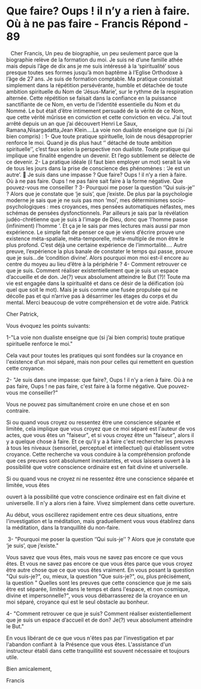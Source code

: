 # Que faire? Oups ! il n’y a rien à faire. Où à ne pas faire - Francis Répond - 89

&nbsp;
&nbsp;Cher Francis, Un peu de biographie, un peu seulement parce que la biographie rel&egrave;ve de la formation du moi. Je suis n&eacute; d&rsquo;une famille ath&eacute;e mais depuis l&rsquo;&acirc;ge de dix ans je me suis int&eacute;ress&eacute; &agrave; la &lsquo;spiritualit&eacute;&rsquo; sous presque toutes ses formes jusqu&rsquo;&agrave; mon bapt&ecirc;me &agrave; l&rsquo;Eglise Orthodoxe &agrave; l&rsquo;&acirc;ge de 27 ans. Je suis de formation comptable. Ma pratique consistait simplement dans la r&eacute;p&eacute;tition pers&eacute;v&eacute;rante, humble et d&eacute;tach&eacute;e de toute ambition spirituelle du Nom de &lsquo;J&eacute;sus-Marie&rsquo;, sur le rythme de la respiration altern&eacute;e. Cette r&eacute;p&eacute;tition se faisait dans la confiance en la puissance sanctifiante de ce Nom, en vertu de l&rsquo;identit&eacute; essentielle du Nom et du Nomm&eacute;. Le but &eacute;tait d&rsquo;&ecirc;tre intimement persuad&eacute; de la v&eacute;rit&eacute; de ce Nom, que cette v&eacute;rit&eacute; m&ucirc;risse en conviction et cette conviction en v&eacute;cu. J&rsquo;ai tout arr&ecirc;t&eacute; depuis un an que j&rsquo;ai d&eacute;couvert Henri Le Saux, Ramana,Nisargadatta,Jean Klein&hellip;.La voie non dualiste enseigne que (si j&rsquo;ai bien compris) : 1- Que toute pratique spirituelle, loin de nous d&eacute;sapproprier renforce le moi. Quand je dis plus haut &lsquo;&rsquo; d&eacute;tach&eacute; de toute ambition spirituelle&rsquo;&rsquo;, c&rsquo;est faux selon la perspective non dualiste. Toute pratique qui implique une finalit&eacute; engendre un devenir. Et l&rsquo;ego subtilement se d&eacute;lecte de ce devenir. 2- La pratique id&eacute;ale (il faut bien employer un mot) serait la vie de tous les jours dans la prise de conscience des ph&eacute;nom&egrave;nes : &lsquo;Je est un autre&rsquo;. 

 Je suis dans une impasse ? Que faire? Oups ! il n&rsquo;y a rien &agrave; faire. O&ugrave; &agrave; ne pas faire. Oups ! ne pas faire sait faire &agrave; la forme n&eacute;gative. Que pouvez-vous me conseiller ? 3- Pourquoi me poser la question &lsquo;&rsquo;Qui suis-je&rsquo;&rsquo; ? Alors que je constate que &lsquo;je suis&rsquo;, que j&rsquo;existe. De plus par la psychologie moderne je sais que je ne suis pas mon &lsquo;moi&rsquo;, mes d&eacute;terminismes socio-psychologiques : mes croyances, mes pens&eacute;es automatiques n&eacute;fastes, mes sch&eacute;mas de pens&eacute;es dysfonctionnels. Par ailleurs je sais par la r&eacute;v&eacute;lation jud&eacute;o-chr&eacute;tienne que je suis &agrave; l&rsquo;image de Dieu, donc que &lsquo;l&rsquo;homme passe (infiniment) l&rsquo;homme &rsquo;. Et &ccedil;a je le sais par mes lectures mais aussi par mon exp&eacute;rience. Le simple fait de penser ce que je viens d&rsquo;&eacute;crire prouve une existence m&eacute;ta-spatiale, m&eacute;ta-temporelle, m&eacute;ta-multiple de mon &ecirc;tre le plus profond. C&rsquo;est d&eacute;j&agrave; une certaine exp&eacute;rience de l&rsquo;immortalit&eacute;&hellip;. Autre preuve, l&rsquo;exp&eacute;rience la plus banale de constater le temps qui passe, prouve que je suis&hellip;de &lsquo;condition divine&rsquo;. Alors pourquoi mon moi est-il encore au centre du moyeu au lieu d&rsquo;&ecirc;tre &agrave; la p&eacute;riph&eacute;rie ? 4- Comment retrouver ce que je suis. Comment r&eacute;aliser existentiellement que je suis un espace d&rsquo;accueille et de don. Je(?) veux absolument atteindre le But (?)! Toute ma vie est engag&eacute;e dans la spiritualit&eacute; et dans ce d&eacute;sir de la d&eacute;ification (o&ugrave; quel que soit le mot). Mais je suis comme une fus&eacute;e propuls&eacute;e qui ne d&eacute;colle pas et qui n&rsquo;arrive pas &agrave; d&eacute;sarrimer les &eacute;tages du corps et du mental. Merci beaucoup de votre compr&eacute;hension et de votre aide. Patrick


Cher Patrick,

Vous &eacute;voquez les points suivants:

1-&quot;La voie non dualiste enseigne que (si j&rsquo;ai bien compris) toute pratique spirituelle renforce le moi.&quot;

Cela vaut pour toutes les pratiques qui sont fond&eacute;es sur la croyance en l'existence d'un moi s&eacute;par&eacute;, mais non pour celles qui remettent en question cette croyance.

2- &quot;Je suis dans une impasse: que faire?, Oups ! il n&rsquo;y a rien &agrave; faire. O&ugrave; &agrave; ne pas faire, Oups ! ne pas faire, c'est faire &agrave; la forme n&eacute;gative. Que pouvez-vous me conseiller?&quot;

Vous ne pouvez pas simultan&eacute;ment croire en une chose et en son contraire.&nbsp;

Si ou quand vous croyez ou ressentez &ecirc;tre une conscience s&eacute;par&eacute;e et limit&eacute;e, cela implique que vous croyez que ce moi s&eacute;par&eacute; est l'auteur de vos actes, que vous &ecirc;tes un &quot;faiseur&quot;, et si vous croyez &ecirc;tre un &quot;faiseur&quot;, alors il y a quelque chose &agrave; faire. Et ce qu'il y a &agrave; faire c'est rechercher les preuves &agrave; tous les niveaux (sensoriel, perceptuel et intellectuel) qui &eacute;tablissent votre croyance. Cette recherche va vous conduire &agrave; la compr&eacute;hension profonde que ces preuves sont absolument inexistantes, et vous laissera ouvert &agrave; la possibilit&eacute; que votre conscience ordinaire est en fait divine et universelle.

Si ou quand vous ne croyez ni ne ressentez &ecirc;tre une conscience s&eacute;par&eacute;e et limit&eacute;e, vous &ecirc;tes

ouvert &agrave; la possibilit&eacute; que votre conscience ordinaire est en fait divine et universelle. Il n'y a alors rien &agrave; faire. Vivez simplement dans cette ouverture.

Au d&eacute;but, vous oscillerez rapidement entre ces deux situations, entre l'investigation et la m&eacute;ditation, mais graduellement vous vous &eacute;tablirez dans la m&eacute;ditation, dans la tranquillit&eacute; du non-faire.

&nbsp;3- &quot;Pourquoi me poser la question &lsquo;&rsquo;Qui suis-je&rsquo;&rsquo; ? Alors que je constate que &lsquo;je suis&rsquo;, que j&rsquo;existe.&quot;

Vous savez que vous &ecirc;tes, mais vous ne savez pas encore ce que vous &ecirc;tes. Et vous ne savez pas encore ce que vous &ecirc;tes parce que vous croyez &ecirc;tre autre chose que ce que vous &ecirc;tes vraiment. En vous posant la question &quot;Qui suis-je?&quot;, ou, mieux, la question &quot;Que suis-je?&quot;, ou, plus pr&eacute;cis&eacute;ment, la question &quot; Quelles sont les preuves que cette conscience que je me sais &ecirc;tre est s&eacute;par&eacute;e, limit&eacute;e dans le temps et dans l'espace, et non cosmique, divine et impersonnelle?&quot;, vous vous d&eacute;barrasserez de la croyance en un moi s&eacute;par&eacute;, croyance qui est le seul obstacle au bonheur.

4- &quot;Comment retrouver ce que je suis? Comment r&eacute;aliser existentiellement que je suis un espace d&rsquo;accueil et de don? Je(?) veux absolument atteindre le But.&quot;

En vous lib&eacute;rant de ce que vous n'&ecirc;tes pas par l'investigation et par l'abandon confiant &agrave;&nbsp; la Pr&eacute;sence que vous &ecirc;tes. L'assistance d'un instructeur &eacute;tabli dans cette tranquillit&eacute; est souvent n&eacute;cessaire et toujours utile.

Bien amicalement,

Francis




